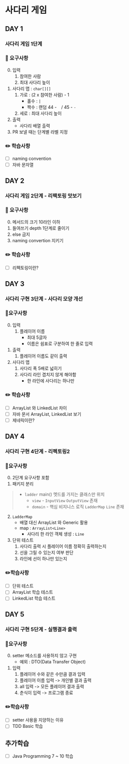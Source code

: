 # 사다리 게임
## DAY 1
### 사다리 게임 1단계
### 📌 요구사항
0. 입력
    1. 참여한 사람
    2. 최대 사다리 높이
1. 사다리 맵 : `char[][]`
    1. 가로 : (2 x 참여한 사람) - 1
        * 홀수 : `|`
        * 짝수 : 랜덤 44 - ` ` / 45 - `-`
    2. 세로 : 최대 사다리 높이
2. 출력
    * 사다리 배열 출력
3. PR 보낼 때는 단계별 라벨 지정

### ✏️ 학습사항
- [ ] naming convention
- [ ] 자바 문자열 

## DAY 2
### 사다리 게임 2단계 - 리팩토링 맛보기
### 📌 요구사항
0. 메서드의 크기 10라인 이하
1. 들여쓰기 depth 1단계로 줄이기
2. else 금지
3. naming convertion 지키기

### ✏️ 학습사항
- [ ] 리펙토링이란?

## DAY 3
### 사다리 구현 3단계 - 사다리 모양 개선   
### 📌요구사항
0. 입력
   1. 플레이어 이름 
      * 최대 5글자 
      * 이름은 쉼표로 구분하여 한 줄로 입력 
1. 출력 
   1. 플레이어 이름도 같이 출력 
2. 사다리 맵 
   1. 사다리 폭 5배로 넓히기
   2. 사다리 라인 겹치지 않게 해야함
      * 한 라인에 사다리는 하나만

### ✏️ 학습사항
- [ ] ArrayList 와 LinkedList 차이
- [ ] 자바 문서 ArrayList, LinkedList 보기
- [ ] 제네릭이란?

## DAY 4
### 사다리 구현 4단계 - 리펙토링2
### 📌요구사항
0. 2단계 요구사항 포함
1. 패키지 분리
> * `ladder` main() 멧드를 가지는 클래스만 위치
>   * `view` - `InputView` `OutputView` 존재
>   * `domain` - 핵심 비지니스 로직 `LadderMap` `Line` 존재
2. `LadderMap` 
   * 배열 대신 ArrayList 와 Generic 활용
   * map : `ArrayList<Line>`
      * 사다리 한 라인 객체 생성 : `Line`
3. 단위 테스트
   1. 사다리 출력 시 플레이어 이름 정확히 출력하는지 
   2. 선을 그릴 수 있는지 여부 판단
   3. 라인에 선이 하나만 있는지 

### ✏️학습사항
- [ ] 단위 테스트
- [ ] ArrayList 학습 테스트
- [ ] LinkedList 학습 테스트

## DAY 5
### 사다리 구현 5단계 - 실행결과 출력
### 📌요구사항 
0. setter 메소드를 사용하지 않고 구현
   * 예외 : DTO(Data Transfer Object)
1. 입력
   1. 플레이어 수와 같은 수만큼 결과 입력 
   2. 플레이어 이름 입력 -> 개인별 결과 출력
   3. all 입력 -> 모든 플레이어 결과 출력 
   4. 춘식이 입력 -> 프로그램 종료

### ✏️학습사항
- [ ] setter 사용을 지양하는 이유
- [ ] TDD Basic 학습 

## 추가학습
- [ ] Java Programming 7 ~ 10 학습 